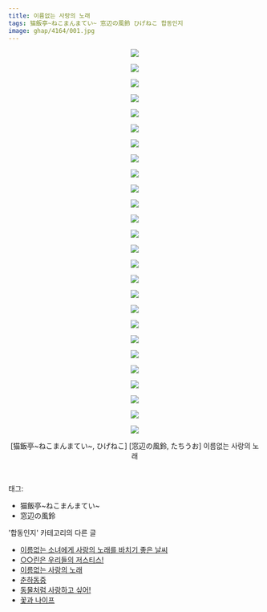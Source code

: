 ```yaml
---
title: 이름없는 사랑의 노래
tags: 猫飯亭~ねこまんまてい~ 窓辺の風鈴 ひげねこ 합동인지
image: ghap/4164/001.jpg
---
```

<div class="article">
<p style="text-align: center; clear: none; float: none;"><img src="{{ site.nasurl }}/ghap/4164/001.jpg"/></p>
<p style="text-align: center; clear: none; float: none;"><img src="{{ site.nasurl }}/ghap/4164/002.jpg"/></p>
<p style="text-align: center; clear: none; float: none;"><img src="{{ site.nasurl }}/ghap/4164/003.jpg"/></p>
<p style="text-align: center; clear: none; float: none;"><img src="{{ site.nasurl }}/ghap/4164/004.jpg"/></p>
<p style="text-align: center; clear: none; float: none;"><img src="{{ site.nasurl }}/ghap/4164/005.jpg"/></p>
<p style="text-align: center; clear: none; float: none;"><img src="{{ site.nasurl }}/ghap/4164/006.jpg"/></p>
<p style="text-align: center; clear: none; float: none;"><img src="{{ site.nasurl }}/ghap/4164/007.jpg"/></p>
<p style="text-align: center; clear: none; float: none;"><img src="{{ site.nasurl }}/ghap/4164/008.jpg"/></p>
<p style="text-align: center; clear: none; float: none;"><img src="{{ site.nasurl }}/ghap/4164/009.jpg"/></p>
<p style="text-align: center; clear: none; float: none;"><img src="{{ site.nasurl }}/ghap/4164/010.jpg"/></p>
<p style="text-align: center; clear: none; float: none;"><img src="{{ site.nasurl }}/ghap/4164/011.jpg"/></p>
<p style="text-align: center; clear: none; float: none;"><img src="{{ site.nasurl }}/ghap/4164/012.jpg"/></p>
<p style="text-align: center; clear: none; float: none;"><img src="{{ site.nasurl }}/ghap/4164/013.jpg"/></p>
<p style="text-align: center; clear: none; float: none;"><img src="{{ site.nasurl }}/ghap/4164/014.jpg"/></p>
<p style="text-align: center; clear: none; float: none;"><img src="{{ site.nasurl }}/ghap/4164/015.jpg"/></p>
<p style="text-align: center; clear: none; float: none;"><img src="{{ site.nasurl }}/ghap/4164/016.jpg"/></p>
<p style="text-align: center; clear: none; float: none;"><img src="{{ site.nasurl }}/ghap/4164/017.jpg"/></p>
<p style="text-align: center; clear: none; float: none;"><img src="{{ site.nasurl }}/ghap/4164/018.jpg"/></p>
<p style="text-align: center; clear: none; float: none;"><img src="{{ site.nasurl }}/ghap/4164/019.jpg"/></p>
<p style="text-align: center; clear: none; float: none;"><img src="{{ site.nasurl }}/ghap/4164/020.jpg"/></p>
<p style="text-align: center; clear: none; float: none;"><img src="{{ site.nasurl }}/ghap/4164/021.jpg"/></p>
<p style="text-align: center; clear: none; float: none;"><img src="{{ site.nasurl }}/ghap/4164/022.jpg"/></p>
<p style="text-align: center; clear: none; float: none;"><img src="{{ site.nasurl }}/ghap/4164/023.jpg"/></p>
<p style="text-align: center; clear: none; float: none;"><img src="{{ site.nasurl }}/ghap/4164/024.jpg"/></p>
<p style="text-align: center; clear: none; float: none;"><img src="{{ site.nasurl }}/ghap/4164/025.jpg"/></p>
<p style="text-align: center; clear: none; float: none;"><img src="{{ site.nasurl }}/ghap/4164/026.jpg"/></p>
<p style="text-align: center; clear: none; float: none;">[猫飯亭~ねこまんまてい~, ひげねこ] [窓辺の風鈴, たちうお] 이름없는 사랑의 노래</p>
<p><br/></p>
</div><div class="tagTrail">
<p>태그: </p>
<ul>
<li>猫飯亭~ねこまんまてい~</li>
<li>窓辺の風鈴</li>
</ul>
</div><div class="another">
<p>'합동인지' 카테고리의 다른 글</p>
<ul>
<li><a href="/2018-02-06-ghap_4167">이름없는 소녀에게 사랑의 노래를 바치기 좋은 날씨</a></li>
<li><a href="/2018-02-06-ghap_4165">○○린은 우리들의 저스티스!</a></li>
<li><a href="/2018-02-06-ghap_4164">이름없는 사랑의 노래</a></li>
<li><a href="/2018-02-04-ghap_4162">춘하동중</a></li>
<li><a href="/2018-02-04-ghap_4160">동물처럼 사랑하고 싶어!</a></li>
<li><a href="/2018-01-05-ghap_4083">꽃과 나이프</a></li>
</ul>
</div><div class="cb_module cb_fluid">
<div class="cb_wrt cb_profile">
</div><!-- commentList close -->
</div>
